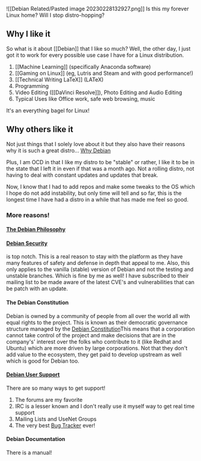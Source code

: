![[Debian Related/Pasted image 20230228132927.png]]
Is this my forever Linux home? Will I stop distro-hopping? 
## Why I like it
So what is it about [[Debian]] that I like so much?
Well, the other day, I just got it to work for every possible use case I have for a Linux distribution.

1) [[Machine Learning]] (specifically Anaconda software)
2) [[Gaming on Linux]] (eg, Lutris and Steam and with good performance!)
3) [[Technical Writing LaTeX]] (LATeX)
4) Programming
5) Video Editing ([[DaVinci Resolve]]), Photo Editing and Audio Editing
6) Typical Uses like Office work, safe web browsing, music

It's an everything bagel for Linux!

## Why others like it
Not just things that I solely love about it but they also have their reasons why it is such a great distro...
[Why Debian](https://www.debian.org/intro/why_debian)

Plus, I am OCD in that I like my distro to be "stable" or rather, I like it to be in the state that I left it in even if that was a month ago. Not a rolling distro, not having to deal with constant updates and updates that break.

Now, I know that I had to add repos and make some tweaks to the OS which I hope do not add instability, but only time will tell and so far, this is the longest time I have had a distro in a while that has made me feel so good.

### More reasons!
#### [The Debian Philosophy](https://www.debian.org/intro/philosophy)
#### [Debian Security](https://www.debian.org/security/) 
is top notch. This is a real reason to stay with the platform as they have many features of safety and defense in depth that appeal to me. Also, this only applies to the vanilla (stable) version of Debian and not the testing and unstable branches. Which is fine by me as well! I have subscribed to their mailing list to be made aware of the latest CVE's and vulnerabilities that can be patch with an update.
#### The Debian Constitution
Debian is owned by a community of people from all over the world all with equal rights to the project. This is known as their democratic governance structure managed by the [Debian Constitution](https://www.debian.org/devel/constitution)This means that a corporation cannot take control of the project and make decisions that are in the company's' interest over the folks who contribute to it (like Redhat and Ubuntu) which are more driven by large corporations. Not that they don't add value to the ecosystem, they get paid to develop upstream as well which is good for Debian too. 
#### [Debian User Support](https://www.debian.org/support)
There are so many ways to get support!
1) The forums are my favorite
2) IRC is a lesser known and I don't really use it myself way to get real time support
3) Mailing Lists and UseNet Groups
4) The very best [Bug Tracker](https://www.debian.org/Bugs/) ever!

#### Debian Documentation
There is a manual!